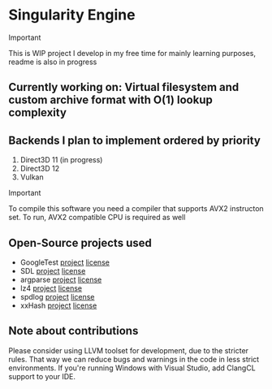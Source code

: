 # Singularity Engine

> [!IMPORTANT]
> This is WIP project I develop in my free time for mainly learning purposes, readme is also in progress

## Currently working on: Virtual filesystem and custom archive format with O(1) lookup complexity

## Backends I plan to implement ordered by priority
1. Direct3D 11 (in progress)
2. Direct3D 12
3. Vulkan

> [!IMPORTANT]
> To compile this software you need a compiler that supports AVX2 instructon set.
> To run, AVX2 compatible CPU is required as well

## Open-Source projects used
- GoogleTest [project](https://github.com/google/googletest) [license](https://github.com/google/googletest/blob/main/LICENSE)
- SDL [project](https://github.com/libsdl-org/SDL) [license](https://github.com/libsdl-org/SDL/blob/main/LICENSE.txt)
- argparse [project](https://github.com/p-ranav/argparse) [license](https://github.com/p-ranav/argparse/blob/master/LICENSE)
- lz4 [project](https://github.com/lz4/lz4) [license](https://github.com/lz4/lz4/blob/release/LICENSE)
- spdlog [project](https://github.com/gabime/spdlog) [license](https://github.com/gabime/spdlog/blob/v1.x/LICENSE)
- xxHash [project](https://github.com/Cyan4973/xxHash) [license](https://github.com/Cyan4973/xxHash/blob/dev/LICENSE)

## Note about contributions
Please consider using LLVM toolset for development, due to the stricter rules. That way we can reduce bugs and warnings in the code in less strict environments.
If you're running Windows with Visual Studio, add ClangCL support to your IDE.
